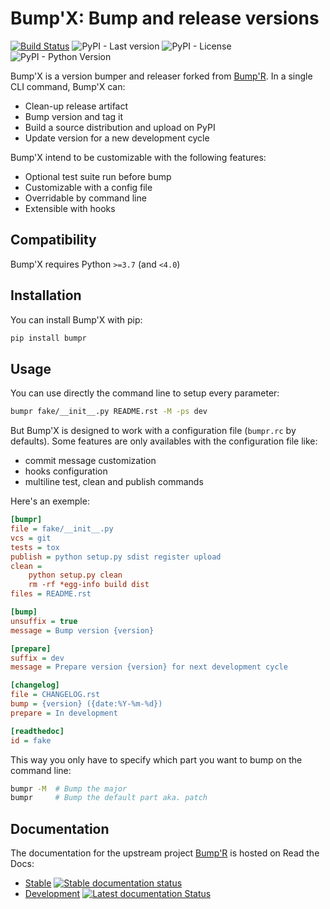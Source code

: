 # Bump'X: Bump and release versions

[![Build Status](https://github.com/datagouv/bumpx/actions/workflows/main.yml/badge.svg?branch=main)](https://github.com/datagouv/bumpx/actions/workflows/main.yml)
![PyPI - Last version](https://img.shields.io/pypi/v/bumpx)
![PyPI - License](https://img.shields.io/pypi/l/bumpx)
![PyPI - Python Version](https://img.shields.io/pypi/pyversions/bumpx)

Bump'X is a version bumper and releaser forked from [Bump'R](https://github.com/noirbizarre/bumpr).
In a single CLI command, Bump'X can:

- Clean-up release artifact
- Bump version and tag it
- Build a source distribution and upload on PyPI
- Update version for a new development cycle

Bump'X intend to be customizable with the following features:

- Optional test suite run before bump
- Customizable with a config file
- Overridable by command line
- Extensible with hooks

## Compatibility

Bump'X requires Python `>=3.7` (and `<4.0`)

## Installation

You can install Bump'X with pip:

```bash
pip install bumpr
```

## Usage

You can use directly the command line to setup every parameter:

```bash
bumpr fake/__init__.py README.rst -M -ps dev
```

But Bump'X is designed to work with a configuration file (`bumpr.rc` by defaults).
Some features are only availables with the configuration file like:

- commit message customization
- hooks configuration
- multiline test, clean and publish commands

Here's an exemple:

```ini
[bumpr]
file = fake/__init__.py
vcs = git
tests = tox
publish = python setup.py sdist register upload
clean =
    python setup.py clean
    rm -rf *egg-info build dist
files = README.rst

[bump]
unsuffix = true
message = Bump version {version}

[prepare]
suffix = dev
message = Prepare version {version} for next development cycle

[changelog]
file = CHANGELOG.rst
bump = {version} ({date:%Y-%m-%d})
prepare = In development

[readthedoc]
id = fake
```

This way you only have to specify which part you want to bump on the
command line:

```bash
bumpr -M  # Bump the major
bumpr     # Bump the default part aka. patch
```

## Documentation

The documentation for the upstream project [Bump'R](https://github.com/noirbizarre/bumpr) is hosted on Read the Docs:

- [Stable](https://bumpr.readthedocs.io/en/stable/) [![Stable documentation status](https://readthedocs.org/projects/bumpr/badge/?version=stable)](https://bumpr.readthedocs.io/en/stable/?badge=stable)
- [Development](https://bumpr.readthedocs.io/en/latest/) [![Latest documentation Status](https://readthedocs.org/projects/bumpr/badge/?version=latest)](https://bumpr.readthedocs.io/en/latest/?badge=latest)

